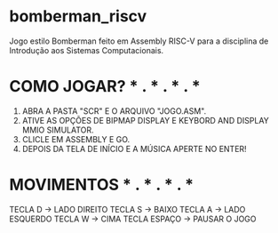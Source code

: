# bomberman_riscv
Jogo estilo Bomberman feito em Assembly RISC-V para a disciplina de Introdução aos Sistemas Computacionais.

# COMO JOGAR? * . * . * . *
1. ABRA A PASTA "SCR" E O ARQUIVO "JOGO.ASM".
2. ATIVE AS OPÇÕES DE BIPMAP DISPLAY E KEYBORD AND DISPLAY MMIO SIMULATOR.
3. CLICLE EM ASSEMBLY E GO.
4. DEPOIS DA TELA DE INÍCIO E A MÚSICA APERTE NO ENTER!
   
# MOVIMENTOS * . * . * . *
TECLA D -> LADO DIREITO
TECLA S -> BAIXO
TECLA A -> LADO ESQUERDO
TECLA W -> CIMA
TECLA ESPAÇO -> PAUSAR O JOGO
